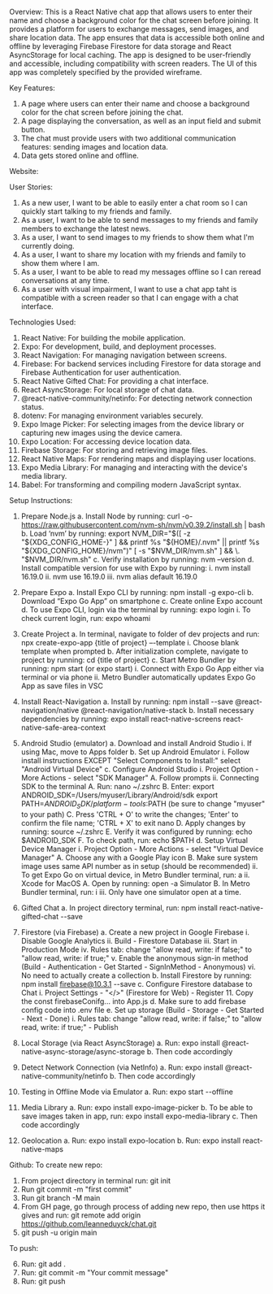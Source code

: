 Overview:
This is a React Native chat app that allows users to enter their name and choose a background color for the chat screen before joining. It provides a platform for users to exchange messages, send images, and share location data. The app ensures that data is accessible both online and offline by leveraging Firebase Firestore for data storage and React AsyncStorage for local caching. The app is designed to be user-friendly and accessible, including compatibility with screen readers.
The UI of this app was completely specified by the provided wireframe.

Key Features:

1. A page where users can enter their name and choose a background color for the chat screen before joining the chat.
2. A page displaying the conversation, as well as an input field and submit button.
3. The chat must provide users with two additional communication features: sending images and location data.
4. Data gets stored online and offline.

Website:

User Stories:

1. As a new user, I want to be able to easily enter a chat room so I can quickly start talking to my friends and family.
2. As a user, I want to be able to send messages to my friends and family members to exchange the latest news.
3. As a user, I want to send images to my friends to show them what I'm currently doing.
4. As a user, I want to share my location with my friends and family to show them where I am.
5. As a user, I want to be able to read my messages offline so I can reread conversations at any time.
6. As a user with visual impairment, I want to use a chat app taht is compatible with a screen reader so that I can engage with a chat interface.

Technologies Used:

1. React Native: For building the mobile application.
2. Expo: For development, build, and deployment processes.
3. React Navigation: For managing navigation between screens.
4. Firebase: For backend services including Firestore for data storage and Firebase Authentication for user authentication.
5. React Native Gifted Chat: For providing a chat interface.
6. React AsyncStorage: For local storage of chat data.
7. @react-native-community/netinfo: For detecting network connection status.
8. dotenv: For managing environment variables securely.
9. Expo Image Picker: For selecting images from the device library or capturing new images using the device camera.
10. Expo Location: For accessing device location data.
11. Firebase Storage: For storing and retrieving image files.
12. React Native Maps: For rendering maps and displaying user locations.
13. Expo Media Library: For managing and interacting with the device's media library.
14. Babel: For transforming and compiling modern JavaScript syntax.

Setup Instructions:

1. Prepare Node.js
   a. Install Node by running: curl -o- https://raw.githubusercontent.com/nvm-sh/nvm/v0.39.2/install.sh | bash
   b. Load ‘nvm’ by running: export NVM_DIR="$([ -z "${XDG_CONFIG_HOME-}" ] && printf %s "${HOME}/.nvm" || printf %s "${XDG_CONFIG_HOME}/nvm")"
   [ -s "$NVM_DIR/nvm.sh" ] && \. "$NVM_DIR/nvm.sh"
   c. Verify installation by running: nvm –version
   d. Install compatible version for use with Expo by running:
   i. nvm install 16.19.0
   ii. nvm use 16.19.0
   iii. nvm alias default 16.19.0

2. Prepare Expo
   a. Install Expo CLI by running: npm install -g expo-cli
   b. Download “Expo Go App” on smartphone
   c. Create online Expo account
   d. To use Expo CLI, login via the terminal by running: expo login
   i. To check current login, run: expo whoami

3. Create Project
   a. In terminal, navigate to folder of dev projects and run: npx create-expo-app {title of project} –-template
   i. Choose blank template when prompted
   b. After initialization complete, navigate to project by running: cd {title of project}
   c. Start Metro Bundler by running: npm start (or expo start)
   i. Connect with Expo Go App either via terminal or via phone
   ii. Metro Bundler automatically updates Expo Go App as save files in VSC

4. Install React-Navigation
   a. Install by running: npm install --save @react-navigation/native @react-navigation/native-stack
   b. Install necessary dependencies by running: expo install react-native-screens react-native-safe-area-context

5. Android Studio (emulator)
   a. Download and install Android Studio
   i. If using Mac, move to Apps folder
   b. Set up Android Emulator
   i. Follow install instructions EXCEPT "Select Components to Install:" select "Android Virtual Device"
   c. Configure Android Studio
   i. Project Option - More Actions - select "SDK Manager"
   A. Follow prompts
   ii. Connecting SDK to the terminal
   A. Run: nano ~/.zshrc
   B. Enter: export ANDROID_SDK=/Users/myuser/Library/Android/sdk
   export PATH=$ANDROID_SDK/platform-tools:$PATH
   (be sure to change "myuser" to your path)
   C. Press 'CTRL + O' to write the changes; 'Enter' to confirm the file name; 'CTRL + X' to exit nano
   D. Apply changes by running: source ~/.zshrc
   E. Verify it was configured by running: echo $ANDROID_SDK
   F. To check path, run: echo $PATH
   d. Setup Virtual Device Manager
   i. Project Option - More Actions - select "Virtual Device Manager"
   A. Choose any with a Google Play icon
   B. Make sure system image uses same API number as in setup (should be recommended)
   ii. To get Expo Go on virtual device, in Metro Bundler terminal, run: a
   ii. Xcode for MacOS
   A. Open by running: open -a Simulator
   B. In Metro Bundler terminal, run: i
   iii. Only have one simulator open at a time.

6. Gifted Chat
   a. In project directory terminal, run: npm install react-native-gifted-chat --save

7. Firestore (via Firebase)
   a. Create a new project in Google Firebase
   i. Disable Google Analytics
   ii. Build - Firestore Database
   iii. Start in Production Mode
   iv. Rules tab: change "allow read, write: if false;" to "allow read, write: if true;"
   v. Enable the anonymous sign-in method (Build - Authentication - Get Started - SignInMethod - Anonymous)
   vi. No need to actually create a collection
   b. Install Firestore by running: npm install firebase@10.3.1 --save
   c. Configure Firestore database to Chat
   i. Project Settings - "</>" (Firestore for Web) - Register 11. Copy the const firebaseConifg... into App.js
   d. Make sure to add firebase config code into .env file
   e. Set up storage (Build - Storage - Get Started - Next - Done)
   i. Rules tab: change "allow read, write: if false;" to "allow read, write: if true;" - Publish

8. Local Storage (via React AsyncStorage)
   a. Run: expo install @react-native-async-storage/async-storage
   b. Then code accordingly

9. Detect Network Connection (via NetInfo)
   a. Run: expo install @react-native-community/netinfo
   b. Then code accordingly

10. Testing in Offline Mode via Emulator
    a. Run: expo start --offline

11. Media Library
    a. Run: expo install expo-image-picker
    b. To be able to save images taken in app, run: expo install expo-media-library
    c. Then code accordingly

12. Geolocation
    a. Run: expo install expo-location
    b. Run: expo install react-native-maps

Github:
To create new repo:

1. From project directory in terminal run: git init
2. Run git commit -m "first commit"
3. Run git branch -M main
4. From GH page, go through process of adding new repo, then use https it gives and run: git remote add origin https://github.com/leanneduyck/chat.git
5. git push -u origin main

To push:

6. Run: git add .
7. Run: git commit -m "Your commit message"
8. Run: git push
